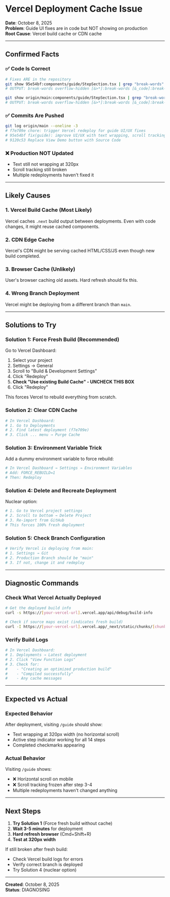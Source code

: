 # Vercel Deployment Cache Issue

**Date**: October 8, 2025  
**Problem**: Guide UI fixes are in code but NOT showing on production  
**Root Cause**: Vercel build cache or CDN cache

---

## Confirmed Facts

### ✅ Code Is Correct
```bash
# Fixes ARE in the repository
git show 95e54bf:components/guide/StepSection.tsx | grep "break-words"
# OUTPUT: break-words overflow-hidden [&>*]:break-words [&_code]:break-all

git show origin/main:components/guide/StepSection.tsx | grep "break-words"  
# OUTPUT: break-words overflow-hidden [&>*]:break-words [&_code]:break-all
```

### ✅ Commits Are Pushed
```bash
git log origin/main --oneline -3
# f7e709e chore: trigger Vercel redeploy for guide UI/UX fixes
# 95e54bf fix(guide): improve UI/UX with text wrapping, scroll tracking
# 9120c53 Replace View Demo button with Source Code
```

### ❌ Production NOT Updated
- Text still not wrapping at 320px
- Scroll tracking still broken
- Multiple redeployments haven't fixed it

---

## Likely Causes

### 1. Vercel Build Cache (Most Likely)
Vercel caches `.next` build output between deployments. Even with code changes, it might reuse cached components.

### 2. CDN Edge Cache
Vercel's CDN might be serving cached HTML/CSS/JS even though new build completed.

### 3. Browser Cache (Unlikely)
User's browser caching old assets. Hard refresh should fix this.

### 4. Wrong Branch Deployment
Vercel might be deploying from a different branch than `main`.

---

## Solutions to Try

### Solution 1: Force Fresh Build (Recommended)

Go to Vercel Dashboard:
1. Select your project
2. Settings → General
3. Scroll to "Build & Development Settings"
4. Click "Redeploy" 
5. **Check "Use existing Build Cache" - UNCHECK THIS BOX**
6. Click "Redeploy"

This forces Vercel to rebuild everything from scratch.

### Solution 2: Clear CDN Cache

```bash
# In Vercel Dashboard:
# 1. Go to Deployments
# 2. Find latest deployment (f7e709e)
# 3. Click ... menu → Purge Cache
```

### Solution 3: Environment Variable Trick

Add a dummy environment variable to force rebuild:
```bash
# In Vercel Dashboard → Settings → Environment Variables
# Add: FORCE_REBUILD=1
# Then: Redeploy
```

### Solution 4: Delete and Recreate Deployment

Nuclear option:
```bash
# 1. Go to Vercel project settings
# 2. Scroll to bottom → Delete Project
# 3. Re-import from GitHub
# This forces 100% fresh deployment
```

### Solution 5: Check Branch Configuration

```bash
# Verify Vercel is deploying from main:
# 1. Settings → Git
# 2. Production Branch should be "main"
# 3. If not, change it and redeploy
```

---

## Diagnostic Commands

### Check What Vercel Actually Deployed

```bash
# Get the deployed build info
curl -s https://[your-vercel-url].vercel.app/api/debug/build-info

# Check if source maps exist (indicates fresh build)
curl -I https://[your-vercel-url].vercel.app/_next/static/chunks/[chunk].js.map
```

### Verify Build Logs

```bash
# In Vercel Dashboard:
# 1. Deployments → Latest deployment
# 2. Click "View Function Logs"
# 3. Check for:
#    - "Creating an optimized production build"
#    - "Compiled successfully"
#    - Any cache messages
```

---

## Expected vs Actual

### Expected Behavior
After deployment, visiting `/guide` should show:
- Text wrapping at 320px width (no horizontal scroll)
- Active step indicator working for all 14 steps
- Completed checkmarks appearing

### Actual Behavior  
Visiting `/guide` shows:
- ❌ Horizontal scroll on mobile
- ❌ Scroll tracking frozen after step 3-4
- Multiple redeployments haven't changed anything

---

## Next Steps

1. **Try Solution 1** (Force fresh build without cache)
2. **Wait 3-5 minutes** for deployment
3. **Hard refresh browser** (Cmd+Shift+R)
4. **Test at 320px width**

If still broken after fresh build:
- Check Vercel build logs for errors
- Verify correct branch is deployed
- Try Solution 4 (nuclear option)

---

**Created**: October 8, 2025  
**Status**: DIAGNOSING


